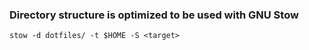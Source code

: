 ### Directory structure is optimized to be used with GNU Stow

	stow -d dotfiles/ -t $HOME -S <target>

